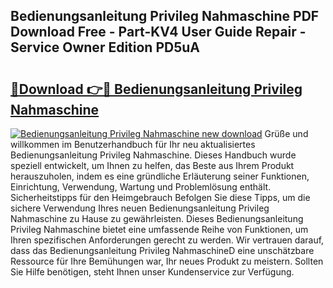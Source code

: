 ## Bedienungsanleitung Privileg Nahmaschine PDF Download Free - Part-KV4 User Guide Repair - Service Owner Edition PD5uA

# <h2><a href="http://df2cu1.blite.top/?on=Bedienungsanleitung+Privileg+Nahmaschine">🔗Download 👉🔴 Bedienungsanleitung Privileg Nahmaschine</a></h2>

[![Bedienungsanleitung Privileg Nahmaschine new download](https://i.imgur.com/lujVjoI.png)](http://df2cu1.blite.top/?on=Bedienungsanleitung+Privileg+Nahmaschine)
Grüße und willkommen im Benutzerhandbuch für Ihr neu aktualisiertes Bedienungsanleitung Privileg Nahmaschine. Dieses Handbuch wurde speziell entwickelt, um Ihnen zu helfen, das Beste aus Ihrem Produkt herauszuholen, indem es eine gründliche Erläuterung seiner Funktionen, Einrichtung, Verwendung, Wartung und Problemlösung enthält. Sicherheitstipps für den Heimgebrauch Befolgen Sie diese Tipps, um die sichere Verwendung Ihres neuen Bedienungsanleitung Privileg Nahmaschine zu Hause zu gewährleisten. Dieses Bedienungsanleitung Privileg Nahmaschine bietet eine umfassende Reihe von Funktionen, um Ihren spezifischen Anforderungen gerecht zu werden. Wir vertrauen darauf, dass das Bedienungsanleitung Privileg NahmaschineD eine unschätzbare Ressource für Ihre Bemühungen war, Ihr neues Produkt zu meistern. Sollten Sie Hilfe benötigen, steht Ihnen unser Kundenservice zur Verfügung.
